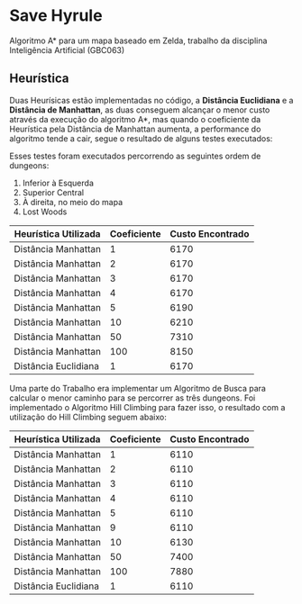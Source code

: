 # Save Hyrule
Algoritmo A* para um mapa baseado em Zelda, trabalho da disciplina Inteligência Artificial (GBC063)

## Heurística

Duas Heurísicas estão implementadas no código, a **Distância Euclidiana** e a **Distância de Manhattan**, as duas conseguem alcançar o menor custo através da execução do algoritmo A*, mas quando o coeficiente da Heurística pela Distância de Manhattan aumenta, a performance do algoritmo tende a cair, segue o resultado de alguns testes executados:

Esses testes foram executados percorrendo as seguintes ordem de dungeons:
1. Inferior à Esquerda
2. Superior Central
3. À direita, no meio do mapa
4. Lost Woods

Heurística Utilizada | Coeficiente | Custo Encontrado
-------------------- | ----------- | ---------------
Distância Manhattan  | 1 | 6170
Distância Manhattan  | 2 | 6170
Distância Manhattan  | 3 | 6170
Distância Manhattan  | 4 | 6170
Distância Manhattan  | 5 | 6190
Distância Manhattan  | 10 | 6210
Distância Manhattan  | 50 | 7310
Distância Manhattan  | 100 | 8150
Distância Euclidiana | 1 | 6170

Uma parte do Trabalho era implementar um Algoritmo de Busca para calcular o menor caminho para se percorrer as três dungeons.
Foi implementado o Algoritmo Hill Climbing para fazer isso, o resultado com a utilização do Hill Climbing seguem abaixo:

Heurística Utilizada | Coeficiente | Custo Encontrado
-------------------- | ----------- | ---------------
Distância Manhattan  | 1 | 6110
Distância Manhattan  | 2 | 6110
Distância Manhattan  | 3 | 6110
Distância Manhattan  | 4 | 6110
Distância Manhattan  | 5 | 6110
Distância Manhattan  | 9 | 6110
Distância Manhattan  | 10 | 6130
Distância Manhattan  | 50 | 7400
Distância Manhattan  | 100 | 7880
Distância Euclidiana | 1 | 6110

